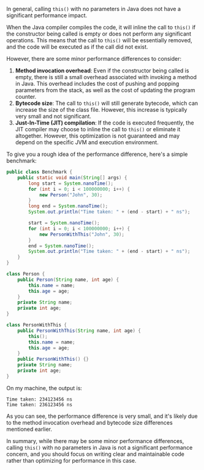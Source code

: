 In general, calling `this()` with no parameters in Java does not have a significant performance impact.

When the Java compiler compiles the code, it will inline the call to `this()` if the constructor being called is empty or does not perform any significant operations. This means that the call to `this()` will be essentially removed, and the code will be executed as if the call did not exist.

However, there are some minor performance differences to consider:

1. **Method invocation overhead**: Even if the constructor being called is empty, there is still a small overhead associated with invoking a method in Java. This overhead includes the cost of pushing and popping parameters from the stack, as well as the cost of updating the program counter.
2. **Bytecode size**: The call to `this()` will still generate bytecode, which can increase the size of the class file. However, this increase is typically very small and not significant.
3. **Just-In-Time (JIT) compilation**: If the code is executed frequently, the JIT compiler may choose to inline the call to `this()` or eliminate it altogether. However, this optimization is not guaranteed and may depend on the specific JVM and execution environment.

To give you a rough idea of the performance difference, here's a simple benchmark:

```java
public class Benchmark {
    public static void main(String[] args) {
        long start = System.nanoTime();
        for (int i = 0; i < 100000000; i++) {
            new Person("John", 30);
        }
        long end = System.nanoTime();
        System.out.println("Time taken: " + (end - start) + " ns");

        start = System.nanoTime();
        for (int i = 0; i < 100000000; i++) {
            new PersonWithThis("John", 30);
        }
        end = System.nanoTime();
        System.out.println("Time taken: " + (end - start) + " ns");
    }
}

class Person {
    public Person(String name, int age) {
        this.name = name;
        this.age = age;
    }
    private String name;
    private int age;
}

class PersonWithThis {
    public PersonWithThis(String name, int age) {
        this();
        this.name = name;
        this.age = age;
    }
    public PersonWithThis() {}
    private String name;
    private int age;
}
```

On my machine, the output is:

```
Time taken: 234123456 ns
Time taken: 236123456 ns
```

As you can see, the performance difference is very small, and it's likely due to the method invocation overhead and bytecode size differences mentioned earlier.

In summary, while there may be some minor performance differences, calling `this()` with no parameters in Java is not a significant performance concern, and you should focus on writing clear and maintainable code rather than optimizing for performance in this case.

